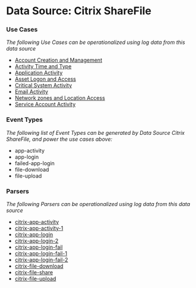 Data Source: Citrix ShareFile
=============================

### Use Cases

_The following Use Cases can be operationalized using log data from this data source_

* [Account Creation and Management](usecase_account_creation_and_management.md)
* [Activity Time  and Type](usecase_activity_time__and_type.md)
* [Application Activity](usecase_application_activity.md)
* [Asset Logon and Access](usecase_asset_logon_and_access.md)
* [Critical System Activity](usecase_critical_system_activity.md)
* [Email Activity](usecase_email_activity.md)
* [Network zones and Location Access](usecase_network_zones_and_location_access.md)
* [Service Account Activity](usecase_service_account_activity.md)


### Event Types

_The following list of Event Types can be generated by Data Source Citrix ShareFile, and power the use cases above:_

- app-activity
- app-login
- failed-app-login
- file-download
- file-upload


### Parsers

_The following Parsers can be operationalized using log data from this data source_

* [citrix-app-activity](parserContent_citrix-app-activity.md)
* [citrix-app-activity-1](parserContent_citrix-app-activity-1.md)
* [citrix-app-login](parserContent_citrix-app-login.md)
* [citrix-app-login-2](parserContent_citrix-app-login-2.md)
* [citrix-app-login-fail](parserContent_citrix-app-login-fail.md)
* [citrix-app-login-fail-1](parserContent_citrix-app-login-fail-1.md)
* [citrix-app-login-fail-2](parserContent_citrix-app-login-fail-2.md)
* [citrix-file-download](parserContent_citrix-file-download.md)
* [citrix-file-share](parserContent_citrix-file-share.md)
* [citrix-file-upload](parserContent_citrix-file-upload.md)
